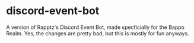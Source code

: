 # discord-event-bot

A version of Rapptz's Discord Event Bot, made specficially for the Bappo Realm. Yes, the changes are pretty bad, but this is mostly for fun anyways.
